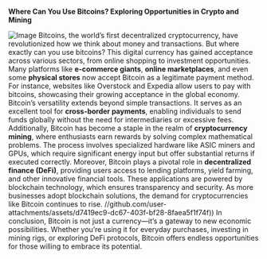 **Where Can You Use Bitcoins? Exploring Opportunities in Crypto and Mining**

![Image](https://github.com/user-attachments/assets/d7419ec9-dc67-403f-bf28-8faea5f1f74f)
Bitcoins, the world’s first decentralized cryptocurrency, have revolutionized how we think about money and transactions. But where exactly can you use bitcoins? This digital currency has gained acceptance across various sectors, from online shopping to investment opportunities. Many platforms like **e-commerce giants**, **online marketplaces**, and even some **physical stores** now accept Bitcoin as a legitimate payment method. For instance, websites like Overstock and Expedia allow users to pay with bitcoins, showcasing their growing acceptance in the global economy.
Bitcoin’s versatility extends beyond simple transactions. It serves as an excellent tool for **cross-border payments**, enabling individuals to send funds globally without the need for intermediaries or excessive fees. Additionally, Bitcoin has become a staple in the realm of **cryptocurrency mining**, where enthusiasts earn rewards by solving complex mathematical problems. The process involves specialized hardware like ASIC miners and GPUs, which require significant energy input but offer substantial returns if executed correctly.
Moreover, Bitcoin plays a pivotal role in **decentralized finance (DeFi)**, providing users access to lending platforms, yield farming, and other innovative financial tools. These applications are powered by blockchain technology, which ensures transparency and security. As more businesses adopt blockchain solutions, the demand for cryptocurrencies like Bitcoin continues to rise.
 //github.com/user-attachments/assets/d7419ec9-dc67-403f-bf28-8faea5f1f74f))
In conclusion, Bitcoin is not just a currency—it’s a gateway to new economic possibilities. Whether you’re using it for everyday purchases, investing in mining rigs, or exploring DeFi protocols, Bitcoin offers endless opportunities for those willing to embrace its potential.

